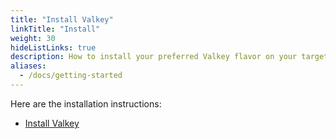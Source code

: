 ```yaml
---
title: "Install Valkey"
linkTitle: "Install"
weight: 30
hideListLinks: true
description: How to install your preferred Valkey flavor on your target platform
aliases:
  - /docs/getting-started
---
```


Here are the installation instructions:

* [Install Valkey](/docs/install/install-redis)

